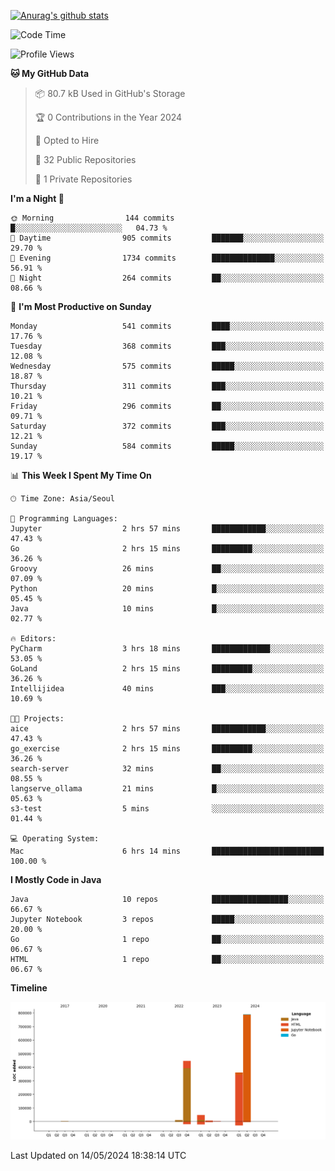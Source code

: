 [![Anurag's github stats](https://github-readme-stats.vercel.app/api?username=hajubal)](https://github.com/anuraghazra/github-readme-stats)

<!--START_SECTION:waka-->
![Code Time](http://img.shields.io/badge/Code%20Time-9%20hrs%2050%20mins-blue)

![Profile Views](http://img.shields.io/badge/Profile%20Views-18-blue)

**🐱 My GitHub Data** 

> 📦 80.7 kB Used in GitHub's Storage 
 > 
> 🏆 0 Contributions in the Year 2024
 > 
> 💼 Opted to Hire
 > 
> 📜 32 Public Repositories 
 > 
> 🔑 1 Private Repositories 
 > 
**I'm a Night 🦉** 

```text
🌞 Morning                144 commits         █░░░░░░░░░░░░░░░░░░░░░░░░   04.73 % 
🌆 Daytime                905 commits         ███████░░░░░░░░░░░░░░░░░░   29.70 % 
🌃 Evening                1734 commits        ██████████████░░░░░░░░░░░   56.91 % 
🌙 Night                  264 commits         ██░░░░░░░░░░░░░░░░░░░░░░░   08.66 % 
```
📅 **I'm Most Productive on Sunday** 

```text
Monday                   541 commits         ████░░░░░░░░░░░░░░░░░░░░░   17.76 % 
Tuesday                  368 commits         ███░░░░░░░░░░░░░░░░░░░░░░   12.08 % 
Wednesday                575 commits         █████░░░░░░░░░░░░░░░░░░░░   18.87 % 
Thursday                 311 commits         ███░░░░░░░░░░░░░░░░░░░░░░   10.21 % 
Friday                   296 commits         ██░░░░░░░░░░░░░░░░░░░░░░░   09.71 % 
Saturday                 372 commits         ███░░░░░░░░░░░░░░░░░░░░░░   12.21 % 
Sunday                   584 commits         █████░░░░░░░░░░░░░░░░░░░░   19.17 % 
```


📊 **This Week I Spent My Time On** 

```text
🕑︎ Time Zone: Asia/Seoul

💬 Programming Languages: 
Jupyter                  2 hrs 57 mins       ████████████░░░░░░░░░░░░░   47.43 % 
Go                       2 hrs 15 mins       █████████░░░░░░░░░░░░░░░░   36.26 % 
Groovy                   26 mins             ██░░░░░░░░░░░░░░░░░░░░░░░   07.09 % 
Python                   20 mins             █░░░░░░░░░░░░░░░░░░░░░░░░   05.45 % 
Java                     10 mins             █░░░░░░░░░░░░░░░░░░░░░░░░   02.77 % 

🔥 Editors: 
PyCharm                  3 hrs 18 mins       █████████████░░░░░░░░░░░░   53.05 % 
GoLand                   2 hrs 15 mins       █████████░░░░░░░░░░░░░░░░   36.26 % 
Intellijidea             40 mins             ███░░░░░░░░░░░░░░░░░░░░░░   10.69 % 

🐱‍💻 Projects: 
aice                     2 hrs 57 mins       ████████████░░░░░░░░░░░░░   47.43 % 
go_exercise              2 hrs 15 mins       █████████░░░░░░░░░░░░░░░░   36.26 % 
search-server            32 mins             ██░░░░░░░░░░░░░░░░░░░░░░░   08.55 % 
langserve_ollama         21 mins             █░░░░░░░░░░░░░░░░░░░░░░░░   05.63 % 
s3-test                  5 mins              ░░░░░░░░░░░░░░░░░░░░░░░░░   01.44 % 

💻 Operating System: 
Mac                      6 hrs 14 mins       █████████████████████████   100.00 % 
```

**I Mostly Code in Java** 

```text
Java                     10 repos            █████████████████░░░░░░░░   66.67 % 
Jupyter Notebook         3 repos             █████░░░░░░░░░░░░░░░░░░░░   20.00 % 
Go                       1 repo              ██░░░░░░░░░░░░░░░░░░░░░░░   06.67 % 
HTML                     1 repo              ██░░░░░░░░░░░░░░░░░░░░░░░   06.67 % 
```



**Timeline**

![Lines of Code chart](https://raw.githubusercontent.com/hajubal/hajubal/main/assets/bar_graph.png)


 Last Updated on 14/05/2024 18:38:14 UTC
<!--END_SECTION:waka-->